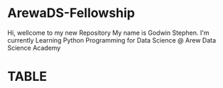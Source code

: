 # ArewaDS-Fellowship
Hi, wellcome to my new Repository
My name is Godwin Stephen.
I'm currently Learning Python Programming for Data Science @ Arew Data Science Academy
# TABLE
